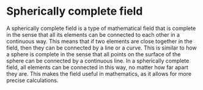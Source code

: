 # Spherically complete field

A spherically complete field is a type of mathematical field that is complete in the sense that all its elements can be connected to each other in a continuous way. This means that if two elements are close together in the field, then they can be connected by a line or a curve. This is similar to how a sphere is complete in the sense that all points on the surface of the sphere can be connected by a continuous line. In a spherically complete field, all elements can be connected in this way, no matter how far apart they are. This makes the field useful in mathematics, as it allows for more precise calculations.
